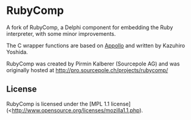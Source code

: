 # RubyComp

A fork of RubyComp, a Delphi component for embedding the Ruby interpreter, with some minor improvements.

The C wrapper functions are based on [Appollo](http://www.moriq.com/apollo/) and written by Kazuhiro Yoshida.

RubyComp was created by Pirmin Kalberer (Sourcepole AG) and was originally hosted at http://pro.sourcepole.ch/projects/rubycomp/

## License

RubyComp is licensed under the [MPL 1.1 license](<http://www.opensource.org/licenses/mozilla1.1.php).


